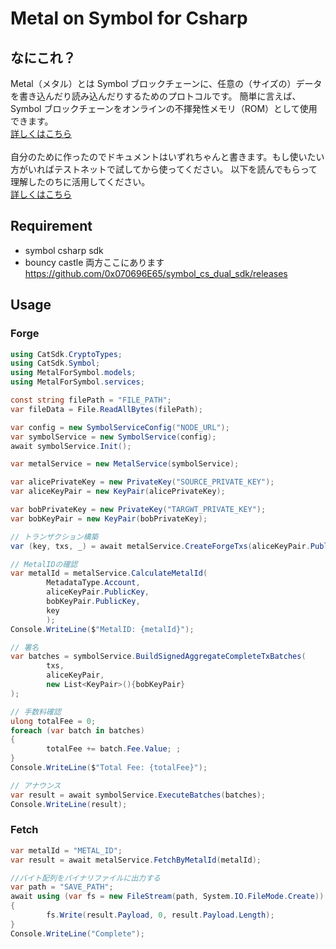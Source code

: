 # Metal on Symbol for Csharp

## なにこれ？
Metal（メタル）とは Symbol ブロックチェーンに、任意の（サイズの）データを書き込んだり読み込んだりするためのプロトコルです。 簡単に言えば、Symbol ブロックチェーンをオンラインの不揮発性メモリ（ROM）として使用できます。
<br>
<a href="https://github.com/OPENSPHERE-Inc/metal-on-symbol" target="_blank">詳しくはこちら</a>
<br><br>
自分のために作ったのでドキュメントはいずれちゃんと書きます。もし使いたい方がいればテストネットで試してから使ってください。
以下を読んでもらって理解したのちに活用してください。<br>
<a href="https://github.com/OPENSPHERE-Inc/metal-on-symbol" target="_blank">詳しくはこちら</a>

## Requirement
- symbol csharp sdk
- bouncy castle
両方ここにあります
https://github.com/0x070696E65/symbol_cs_dual_sdk/releases

## Usage
### Forge
```c#
using CatSdk.CryptoTypes;
using CatSdk.Symbol;
using MetalForSymbol.models;
using MetalForSymbol.services;

const string filePath = "FILE_PATH";
var fileData = File.ReadAllBytes(filePath);

var config = new SymbolServiceConfig("NODE_URL");
var symbolService = new SymbolService(config);
await symbolService.Init();

var metalService = new MetalService(symbolService);

var alicePrivateKey = new PrivateKey("SOURCE_PRIVATE_KEY");
var aliceKeyPair = new KeyPair(alicePrivateKey);

var bobPrivateKey = new PrivateKey("TARGWT_PRIVATE_KEY");
var bobKeyPair = new KeyPair(bobPrivateKey);

// トランザクション構築
var (key, txs, _) = await metalService.CreateForgeTxs(aliceKeyPair.PublicKey, bobKeyPair.PublicKey, fileData);

// MetalIDの確認
var metalId = metalService.CalculateMetalId(
        MetadataType.Account, 
        aliceKeyPair.PublicKey,
        bobKeyPair.PublicKey,
        key 
        );
Console.WriteLine($"MetalID: {metalId}");

// 署名
var batches = symbolService.BuildSignedAggregateCompleteTxBatches(
        txs,
        aliceKeyPair,
        new List<KeyPair>(){bobKeyPair}
);

// 手数料確認
ulong totalFee = 0;
foreach (var batch in batches)
{
        totalFee += batch.Fee.Value; ;
}
Console.WriteLine($"Total Fee: {totalFee}");

// アナウンス
var result = await symbolService.ExecuteBatches(batches);
Console.WriteLine(result);
```

### Fetch
```c#
var metalId = "METAL_ID";
var result = await metalService.FetchByMetalId(metalId);

//バイト配列をバイナリファイルに出力する
var path = "SAVE_PATH";
await using (var fs = new FileStream(path, System.IO.FileMode.Create))
{
        fs.Write(result.Payload, 0, result.Payload.Length);
}
Console.WriteLine("Complete");
```
